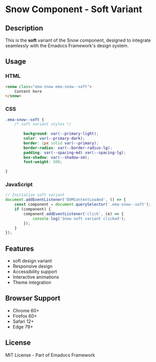 # Snow Component - Soft Variant

## Description
This is the **soft** variant of the Snow component, designed to integrate seamlessly with the Emadocs Framework's design system.

## Usage

### HTML
```html
<snow class="ema-snow ema-snow--soft">
    Content here
</snow>
```

### CSS
```css
.ema-snow--soft {
    /* soft variant styles */
    
        background: var(--primary-light);
        color: var(--primary-dark);
        border: 1px solid var(--primary);
        border-radius: var(--border-radius-lg);
        padding: var(--spacing-md) var(--spacing-lg);
        box-shadow: var(--shadow-sm);
        font-weight: 500;
    
}
```

### JavaScript
```javascript
// Initialize soft variant
document.addEventListener('DOMContentLoaded', () => {
    const component = document.querySelector('.ema-snow--soft');
    if (component) {
        component.addEventListener('click', (e) => {
            console.log('Snow soft variant clicked');
        });
    }
});
```

## Features
- soft design variant
- Responsive design
- Accessibility support
- Interactive animations
- Theme integration

## Browser Support
- Chrome 60+
- Firefox 60+
- Safari 12+
- Edge 79+

## License
MIT License - Part of Emadocs Framework

